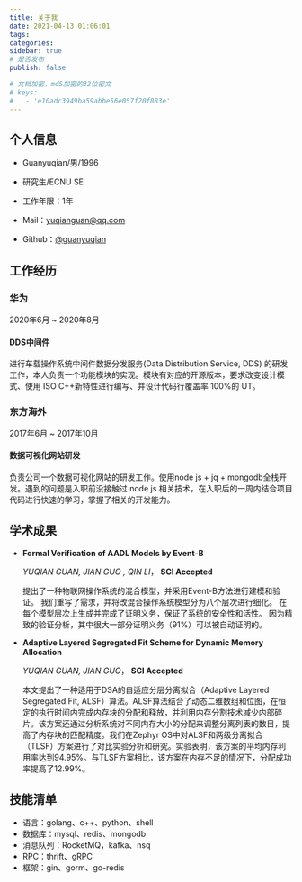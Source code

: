 ```yaml
---
title: 关于我
date: 2021-04-13 01:06:01
tags:
categories:
sidebar: true
# 是否发布
publish: false

# 文档加密，md5加密的32位密文
# keys:
# 	- 'e10adc3949ba59abbe56e057f20f883e'
---
```




##  个人信息 
 - Guanyuqian/男/1996

 - 研究生/ECNU SE

 - 工作年限：1年

 - Mail：[yuqianguan@qq.com](mailto:the_sam@foxmail.com)

 - Github：[@guanyuqian ](http://github.com/guanyuqian )


  <!-- more -->

##  工作经历

### 华为

2020年6月 ~ 2020年8月 

#### DDS中间件

进行车载操作系统中间件数据分发服务(Data Distribution Service, DDS) 的研发工作，本人负责一个功能模块的实现。模块有对应的开源版本，要求改变设计模式、使用 ISO C++新特性进行编写、并设计代码行覆盖率 100%的 UT。

### 东方海外

2017年6月 ~ 2017年10月

#### 数据可视化网站研发

负责公司一个数据可视化网站的研发工作。使用node js + jq + mongodb全栈开发。遇到的问题是入职前没接触过 node js 相关技术，在入职后的一周内结合项目代码进行快速的学习，掌握了相关的开发能力。

<!-- ## 开源项目 -->

<!-- ## 学术成果 -->


## 学术成果
- **Formal Verification of AADL Models by Event-B**

  *YUQIAN GUAN, JIAN GUO , QIN LI*， **SCI Accepted**

  提出了一种物联网操作系统的混合模型，并采用Event-B方法进行建模和验证。
  我们重写了需求，并将改混合操作系统模型分为八个层次进行细化。
  在每个模型层次上生成并完成了证明义务，保证了系统的安全性和活性。
  因为精致的验证分析，其中很大一部分证明义务（91%）可以被自动证明的。

- **Adaptive Layered Segregated Fit Scheme for Dynamic Memory Allocation**
  
  *YUQIAN GUAN, JIAN GUO*，  **SCI  Accepted**
  
  本文提出了一种适用于DSA的自适应分层分离拟合（Adaptive Layered Segregated Fit, ALSF）算法。ALSF算法结合了动态二维数组和位图，在恒定的执行时间内完成内存块的分配和释放，并利用内存分割技术减少内部碎片。该方案还通过分析系统对不同内存大小的分配来调整分离列表的数目，提高了内存块的匹配精度。我们在Zephyr OS中对ALSF和两级分离拟合（TLSF）方案进行了对比实验分析和研究。实验表明，该方案的平均内存利用率达到94.95%。与TLSF方案相比，该方案在内存不足的情况下，分配成功率提高了12.99%。

<!-- ## 技能清单 -->

## 技能清单

- 语言：golang、c++、python、shell
- 数据库：mysql、redis、mongodb
- 消息队列：RocketMQ，kafka、nsq
- RPC：thrift、gRPC
- 框架：gin、gorm、go-redis

 